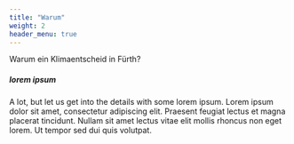 ```yaml
---
title: "Warum"
weight: 2
header_menu: true
---
```


Warum ein Klimaentscheid in Fürth?

##### lorem ipsum

A lot, but let us get into the details with some lorem ipsum. Lorem ipsum dolor sit amet, consectetur adipiscing elit. Praesent feugiat lectus et magna placerat tincidunt. Nullam sit amet lectus vitae elit mollis rhoncus non eget lorem. Ut tempor sed dui quis volutpat.